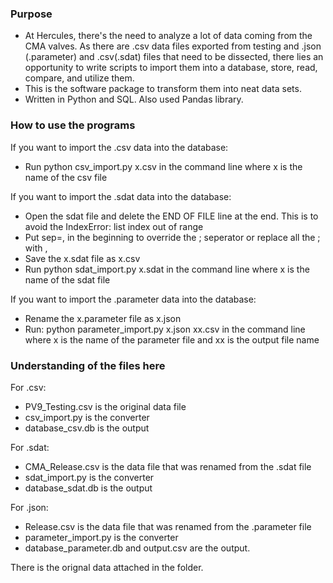 ### Purpose
- At Hercules, there's the need to analyze a lot of data coming from the CMA valves. As there are .csv data files exported from testing and .json (.parameter) and .csv(.sdat) files that need to be dissected, there lies an opportunity to write scripts to import them into a database, store, read, compare, and utilize them. 
- This is the software package to transform them into neat data sets.
- Written in Python and SQL. Also used Pandas library.

### How to use the programs
If you want to import the .csv data into the database: 
- Run python csv_import.py x.csv in the command line where x is the name of the csv file

If you want to import the .sdat data into the database:
- Open the sdat file and delete the END OF FILE line at the end. This is to avoid the IndexError: list index out of range
- Put sep=, in the beginning to override the ; seperator or replace all the ; with ,
- Save the x.sdat file as x.csv
- Run python sdat_import.py x.sdat in the command line where x is the name of the sdat file

If you want to import the .parameter data into the database:
- Rename the x.parameter file as x.json
- Run: python parameter_import.py x.json xx.csv in the command line where x is the name of the parameter file and xx is the output file name

### Understanding of the files here
For .csv:
- PV9_Testing.csv is the original data file
- csv_import.py is the converter
- database_csv.db is the output

For .sdat:
- CMA_Release.csv is the data file that was renamed from the .sdat file
- sdat_import.py is the converter
- database_sdat.db is the output

For .json:
- Release.csv is the data file that was renamed from the .parameter file
- parameter_import.py is the converter
- database_parameter.db and output.csv are the output.

There is the orignal data attached in the folder.
